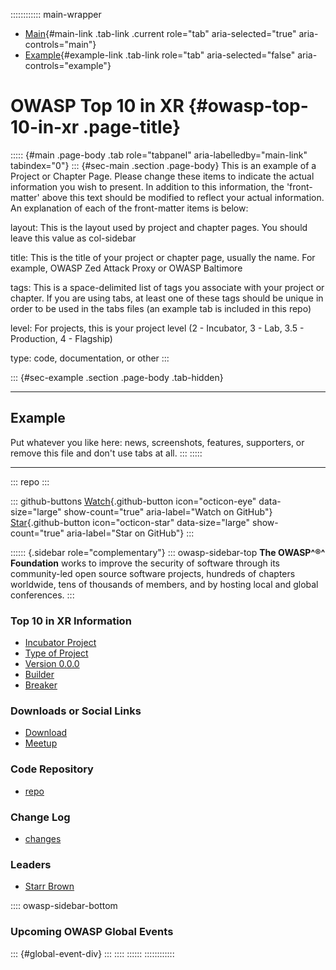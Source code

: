 :::::::::::: main-wrapper
- [Main](#div-main){#main-link .tab-link .current role="tab"
  aria-selected="true" aria-controls="main"}
- [Example](#div-example){#example-link .tab-link role="tab"
  aria-selected="false" aria-controls="example"}

# OWASP Top 10 in XR {#owasp-top-10-in-xr .page-title}

::::: {#main .page-body .tab role="tabpanel" aria-labelledby="main-link" tabindex="0"}
::: {#sec-main .section .page-body}
This is an example of a Project or Chapter Page. Please change these
items to indicate the actual information you wish to present. In
addition to this information, the 'front-matter' above this text should
be modified to reflect your actual information. An explanation of each
of the front-matter items is below:

layout: This is the layout used by project and chapter pages. You should
leave this value as col-sidebar

title: This is the title of your project or chapter page, usually the
name. For example, OWASP Zed Attack Proxy or OWASP Baltimore

tags: This is a space-delimited list of tags you associate with your
project or chapter. If you are using tabs, at least one of these tags
should be unique in order to be used in the tabs files (an example tab
is included in this repo)

level: For projects, this is your project level (2 - Incubator, 3 - Lab,
3.5 - Production, 4 - Flagship)

type: code, documentation, or other
:::

::: {#sec-example .section .page-body .tab-hidden}

------------------------------------------------------------------------

## Example

Put whatever you like here: news, screenshots, features, supporters, or
remove this file and don't use tabs at all.
:::
:::::

------------------------------------------------------------------------

::: repo
:::

::: github-buttons
[Watch](https://github.com/owasp/www-project-top-10-in-xr/subscription){.github-button
icon="octicon-eye" data-size="large" show-count="true"
aria-label="Watch on GitHub"}
[Star](https://github.com/owasp/www-project-top-10-in-xr){.github-button
icon="octicon-star" data-size="large" show-count="true"
aria-label="Star on GitHub"}
:::

:::::: {.sidebar role="complementary"}
::: owasp-sidebar-top
**The OWASP^®^ Foundation** works to improve the security of software
through its community-led open source software projects, hundreds of
chapters worldwide, tens of thousands of members, and by hosting local
and global conferences.
:::

### Top 10 in XR Information

- [Incubator Project](#)
- [Type of Project](#)
- [Version 0.0.0](#)
- [Builder](#)
- [Breaker](#)

### Downloads or Social Links

- [Download](#)
- [Meetup](#)

### Code Repository

- [repo](#)

### Change Log

- [changes](#)

### Leaders

- [Starr
  Brown](../cdn-cgi/l/email-protection.html#1a496e7b6868345868756d742c295a756d7b696a3475687d)

:::: owasp-sidebar-bottom
### Upcoming OWASP Global Events

::: {#global-event-div}
:::
::::
::::::
::::::::::::
